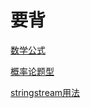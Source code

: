 # 要背

[数学公式](../shu-xue/shu-xue-ji-qiao.md)

[概率论题型](../shu-xue/gai-lv-lun.md)

[stringstream用法](../stl/stl/vector.md#stringstream)

